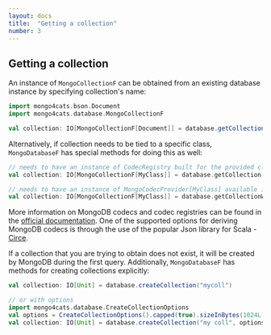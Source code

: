 ```yaml
---
layout: docs
title:  "Getting a collection"
number: 3
---
```


## Getting a collection

An instance of `MongoCollectionF` can be obtained from an existing database instance by specifying collection's name:

```scala
import mongo4cats.bson.Document
import mongo4cats.database.MongoCollectionF

val collection: IO[MongoCollectionF[Document]] = database.getCollection("mycoll")
```

Alternatively, if collection needs to be tied to a specific class, `MongoDatabaseF` has special methods for doing this as well:

```scala
// needs to have an instance of CodecRegistry built for the provided class
val collection: IO[MongoCollectionF[MyClass]] = database.getCollection[MyClass]("mycoll", myClassCodecRegistry)

// needs to have an instance of MongoCodecProvider[MyClass] available in the implicit scope
val collection: IO[MongoCollectionF[MyClass]] = database.getCollectionWithCodec[MyClass]("mycoll")
```
More information on MongoDB codecs and codec registries can be found in the [official documentation](https://docs.mongodb.com/drivers/java/sync/current/fundamentals/data-formats/codecs/).
One of the supported options for deriving MongoDB codecs is through the use of the popular Json library for Scala - [Circe](../circe.html).

If a collection that you are trying to obtain does not exist, it will be created by MongoDB during the first query. Additionally, `MongoDatabaseF` has methods for creating collections explicitly:
```scala
val collection: IO[Unit] = database.createCollection("mycoll")

// or with options
import mongo4cats.database.CreateCollectionOptions
val options = CreateCollectionOptions().capped(true).sizeInBytes(1024L)
val collection: IO[Unit] = database.createCollection("my coll", options)
```
